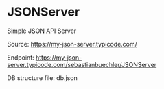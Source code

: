 # JSONServer
Simple JSON API Server

Source: https://my-json-server.typicode.com/

Endpoint: https://my-json-server.typicode.com/sebastianbuechler/JSONServer

DB structure file: db.json

